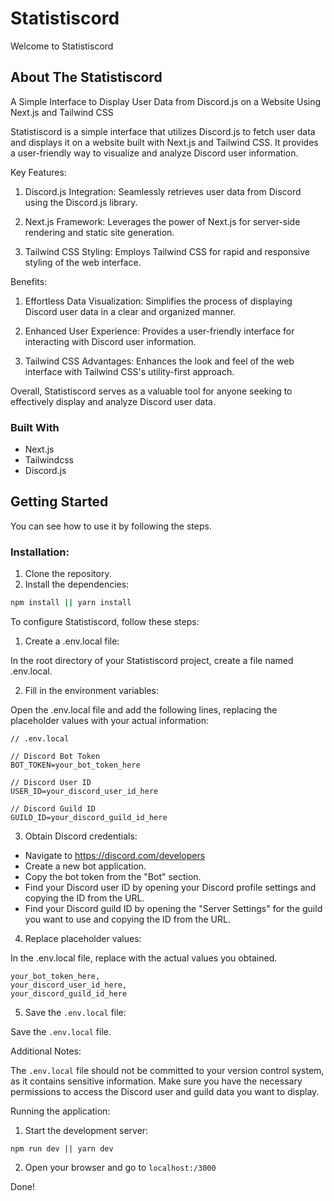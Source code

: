
# Statistiscord

Welcome to Statistiscord

## About The Statistiscord

A Simple Interface to Display User Data from Discord.js on a Website Using Next.js and Tailwind CSS

Statistiscord is a simple interface that utilizes Discord.js to fetch user data and displays it on a website built with Next.js and Tailwind CSS. It provides a user-friendly way to visualize and analyze Discord user information.

Key Features:

1. Discord.js Integration: Seamlessly retrieves user data from Discord using the Discord.js library.

2. Next.js Framework: Leverages the power of Next.js for server-side rendering and static site generation.

3. Tailwind CSS Styling: Employs Tailwind CSS for rapid and responsive styling of the web interface.

Benefits:

1. Effortless Data Visualization: Simplifies the process of displaying Discord user data in a clear and organized manner.

2. Enhanced User Experience: Provides a user-friendly interface for interacting with Discord user information.

3. Tailwind CSS Advantages: Enhances the look and feel of the web interface with Tailwind CSS's utility-first approach.


Overall, Statistiscord serves as a valuable tool for anyone seeking to effectively display and analyze Discord user data.


### Built With

* Next.js
* Tailwindcss
* Discord.js

## Getting Started

You can see how to use it by following the steps.

### Installation:

1. Clone the repository.
2. Install the dependencies:

``` bash
npm install || yarn install
```

To configure Statistiscord, follow these steps:

1. Create a .env.local file:

In the root directory of your Statistiscord project, create a file named .env.local.

2. Fill in the environment variables:

Open the .env.local file and add the following lines, replacing the placeholder values with your actual information:
```
// .env.local

// Discord Bot Token
BOT_TOKEN=your_bot_token_here

// Discord User ID
USER_ID=your_discord_user_id_here

// Discord Guild ID
GUILD_ID=your_discord_guild_id_here
```
3. Obtain Discord credentials:

 * Navigate to https://discord.com/developers
 * Create a new bot application.
 * Copy the bot token from the "Bot" section.
 * Find your Discord user ID by opening your Discord profile settings and copying the ID from the URL.
 * Find your Discord guild ID by opening the "Server Settings" for the guild you want to use and copying the ID from the URL.

4. Replace placeholder values:

In the .env.local file, replace with the actual values you obtained.
```
your_bot_token_here, 
your_discord_user_id_here,
your_discord_guild_id_here
```

5. Save the `.env.local` file:

Save the `.env.local` file.

Additional Notes:

The `.env.local` file should not be committed to your version control system, as it contains sensitive information.
Make sure you have the necessary permissions to access the Discord user and guild data you want to display.

Running the application:

1. Start the development server:

```
npm run dev || yarn dev
```
2. Open your browser and go to `localhost:/3000`


Done!
